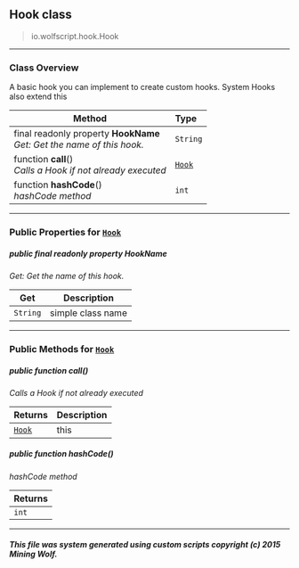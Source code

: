 ## Hook __class__

>io.wolfscript.hook.Hook

---

### Class Overview

A basic hook you can implement to create custom hooks. System Hooks also extend this

Method | Type   
--- | :--- 
final readonly property __HookName__ <br> _Get: Get the name of this hook._ | `String`
 function __call__() <br> _Calls a Hook if not already executed_ | [`Hook`](Hook.md)
 function __hashCode__() <br> _hashCode method_ | `int`



---


### Public Properties for [`Hook`](Hook.md)

##### <a id='hookname'></a>public final readonly property __HookName__

_Get: Get the name of this hook._

Get | Description
--- | --- 
`String` | simple class name



---

### Public Methods for [`Hook`](Hook.md)

##### <a id='call'></a>public  function __call__()

_Calls a Hook if not already executed_

Returns | Description
--- | --- 
[`Hook`](Hook.md) | this


##### <a id='hashcode'></a>public  function __hashCode__()

_hashCode method_

Returns | 
--- | 
`int` |


---


##### This file was system generated using custom scripts copyright (c) 2015 Mining Wolf.
	


